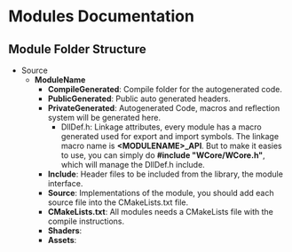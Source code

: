 # Modules Documentation

## Module Folder Structure
- Source
  - **ModuleName**
    - **CompileGenerated**: Compile folder for the autogenerated code.
    - **PublicGenerated**: Public auto generated headers. 
    - **PrivateGenerated**: Autogenerated Code, macros and reflection system will be generated here.
      - DllDef.h: Linkage attributes, every module has a macro generated used for export and import symbols. 
      The linkage macro name is **\<MODULENAME\>_API**.
      But to make it easies to use, you can simply do **#include "WCore/WCore.h"**, which will manage the DllDef.h include.
    - **Include**: Header files to be included from the library, the module interface.
    - **Source**: Implementations of the module, you should add each source file into the CMakeLists.txt file.
    - **CMakeLists.txt**: All modules needs a CMakeLists file with the compile instructions.
    - **Shaders**: 
    - **Assets**: 

